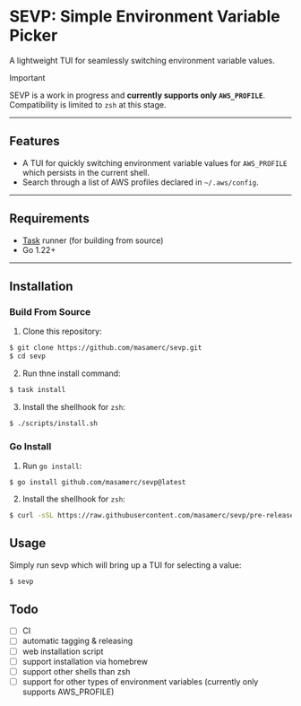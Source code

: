 # SEVP: **Simple Environment Variable Picker**  
A lightweight TUI for seamlessly switching environment variable values.

> [!Important]
> SEVP is a work in progress and **currently supports only `AWS_PROFILE`**.  
> Compatibility is limited to `zsh` at this stage.

---

## Features
- A TUI for quickly switching environment variable values for `AWS_PROFILE` which persists in the current shell.
- Search through a list of AWS profiles declared in `~/.aws/config`.

---

## Requirements
- [Task](https://taskfile.dev/) runner (for building from source)
- Go 1.22+

---

## Installation

### Build From Source
1. Clone this repository:
```bash
$ git clone https://github.com/masamerc/sevp.git
$ cd sevp
```

2. Run thne install command:
```bash
$ task install
```


3. Install the shellhook for `zsh`:
```bash
$ ./scripts/install.sh
```

### Go Install
1. Run `go install`:
```
$ go install github.com/masamerc/sevp@latest
```

2. Install the shellhook for `zsh`:
```bash
$ curl -sSL https://raw.githubusercontent.com/masamerc/sevp/pre-release/scripts/install.sh | sh
```

## Usage
Simply run sevp which will bring up a TUI for selecting a value:
```bash
$ sevp
```

## Todo
- [ ] CI
- [ ] automatic tagging & releasing
- [ ] web installation script
- [ ] support installation via homebrew
- [ ] support other shells than zsh
- [ ] support for other types of environment variables (currently only supports AWS_PROFILE)
